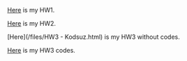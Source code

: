 
[Here](/files/IE582HW1.html) is my HW1.

[Here](/files/HW2.html) is my HW2.

[Here](/files/HW3 - Kodsuz.html) is my HW3 without codes.

[Here](/files/HW3_Codes.html) is my HW3 codes.